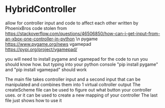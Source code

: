 # HybridController
allow for controller input and code to affect each other
written by PhoenixBros
code stolen from https://stackoverflow.com/questions/46506850/how-can-i-get-input-from-an-xbox-one-controller-in-python \n
            pygame https://www.pygame.org/news
            vgamepad https://pypi.org/project/vgamepad/


you will need to install pygame and vgamepad for the code to run
you should know how. but typing into your python console "pip install pygame"  and "pip install vgamepad" should work

The main file takes controller input and a second input that can be manipulated and combines them into 1 virtual coltroller output
The createScheme file can be used to figure out what button your controller uses. or it can be used to create a new mapping of your controller
The last file just shows how to use it
